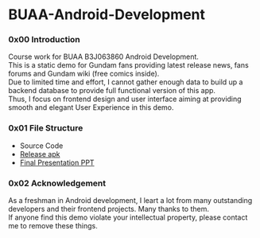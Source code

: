 # BUAA-Android-Development
### 0x00 Introduction
Course work for BUAA B3J063860 Android Development.  
This is a static demo for Gundam fans providing latest release news, fans forums and Gundam wiki (free comics inside).  
Due to limited time and effort, I cannot gather enough data to build up a backend database to provide full functional version of this app.  
Thus, I focus on frontend design and user interface aiming at providing smooth and elegant User Experience in this demo.
### 0x01 File Structure
- Source Code
- [Release apk](https://github.com/drmeerkat/BUAA-Android-Development/releases/download/v1.0/Haro.apk)
- [Final Presentation PPT](https://github.com/drmeerkat/BUAA-Android-Development/releases/download/v1.0/Final.Presentation.pptx)  
### 0x02 Acknowledgement
As a freshman in Android development, I leart a lot from many outstanding developers and their frontend projects. Many thanks to them.  
If anyone find this demo violate your intellectual property, please contact me to remove these things. 

